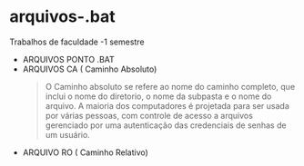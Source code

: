 # arquivos-.bat
Trabalhos de faculdade -1 semestre
* ARQUIVOS PONTO .BAT
* ARQUIVOS CA ( Caminho Absoluto) 
    >O Caminho absoluto se refere ao nome do caminho completo, que inclui o nome do diretorio, o nome da subpasta e o nome do arquivo. A maioria dos computadores é projetada para ser usada por várias pessoas, com controle de acesso a arquivos gerenciado por uma autenticação das credenciais de senhas de um usuário.
* ARQUIVO RO ( Caminho Relativo)
